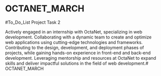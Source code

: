 # OCTANET_MARCH

#To_Do_List Project Task 2


Actively engaged in an internship with OctaNet, specializing in web development. Collaborating with a dynamic team to create and optimize web applications using cutting-edge technologies and frameworks. Contributing to the design, development, and deployment phases of projects, while gaining hands-on experience in front-end and back-end development. Leveraging mentorship and resources at OctaNet to expand skills and deliver impactful solutions in the field of web development.# OCTANET_MARCH
